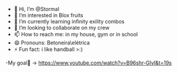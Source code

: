 - 👋 Hi, I’m @Stormal
- 👀 I’m interested in Blox fruits 
- 🌱 I’m currently learning infinity exility combos 
- 💞️ I’m looking to collaborate on my crew
- 📫 How to reach me: in my house, gym or in school
- 😄 Pronouns: Betoneira\elétrica
- ⚡ Fun fact: i like handball >:) 

-My goal🥇
→
https://www.youtube.com/watch?v=B96shr-GIvI&t=19s
